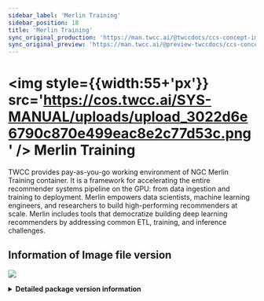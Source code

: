 ```yaml
---
sidebar_label: 'Merlin Training'
sidebar_position: 18
title: 'Merlin Training'
sync_original_production: 'https://man.twcc.ai/@twccdocs/ccs-concept-image-merlin-training-zh'
sync_original_preview: 'https://man.twcc.ai/@preview-twccdocs/ccs-concept-image-merlin-training-zh'
---
```



# <img style={{width:55+'px'}} src='https://cos.twcc.ai/SYS-MANUAL/uploads/upload_3022d6e6790c870e499eac8e2c77d53c.png' /> Merlin Training

TWCC provides pay-as-you-go working environment of NGC Merlin Training container. It is a framework for accelerating the entire recommender systems pipeline on the GPU: from data ingestion and training to deployment. Merlin empowers data scientists, machine learning engineers, and researchers to build high-performing recommenders at scale. Merlin includes tools that democratize building deep learning recommenders by addressing common ETL, training, and inference challenges.

## <i class="fa fa-sticky-note" aria-hidden="true"></i> <span class="ccsimglist">Information of Image file version</span> 

![](https://cos.twcc.ai/SYS-MANUAL/uploads/upload_0e0c8d252601367d66c5f36c7d1bd5cd.png)




<details class="docspoiler">

<summary><b>Detailed package version information</b></summary>

- [NGC Merlin Training](https://catalog.ngc.nvidia.com/orgs/nvidia/teams/merlin/containers/merlin-training) 

</details>



